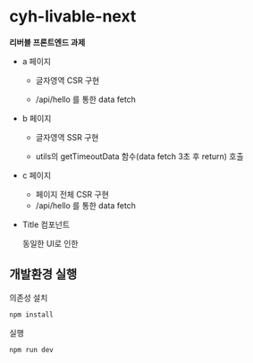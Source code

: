 # cyh-livable-next

**리버블 프론트엔드 과제**

- a 페이지

  - 글자영역 CSR 구현

  - /api/hello 를 통한 data fetch

- b 페이지

  - 글자영역 SSR 구현

  - utils의 getTimeoutData 함수(data fetch 3초 후 return) 호출

- c 페이지

  - 페이지 전체 CSR 구현
  - /api/hello 를 통한 data fetch

- Title 컴포넌트

  동일한 UI로 인한

## 개발환경 실행

의존성 설치

```bash
npm install
```

실행

```bash
npm run dev
```
